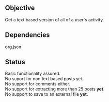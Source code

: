 ## Objective

Get a text based version of all of a user's activity.

## Dependencies

org.json

## Status

Basic functionality assured.  
No suport for non text based posts yet.   
No support for comments either.   
No support for extracting more than 25 posts **yet**.   
No support to save to an external file **yet**.